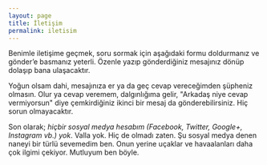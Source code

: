 ```yaml
---
layout: page
title: İletişim
permalink: iletisim
---
```

Benimle iletişime geçmek, soru sormak için aşağıdaki formu doldurmanız ve gönder’e basmanız yeterli. Özenle yazıp gönderdiğiniz mesajınız dönüp dolaşıp bana ulaşacaktır.

Yoğun olsam dahi, mesajınıza er ya da geç cevap vereceğimden şüpheniz olmasın. Olur ya cevap veremem, dalgınlığıma gelir, "Arkadaş niye cevap vermiyorsun" diye çemkirdiğiniz ikinci bir mesaj da gönderebilirsiniz. Hiç sorun olmayacaktır.

Son olarak; *hiçbir sosyal medya hesabım (Facebook, Twitter, Google+, Instagram vb.) yok*. Valla yok. Hiç de olmadı zaten. Şu sosyal medya denen naneyi bir türlü sevemedim ben. Onun yerine uçaklar ve havaalanları daha çok ilgimi çekiyor. Mutluyum ben böyle.